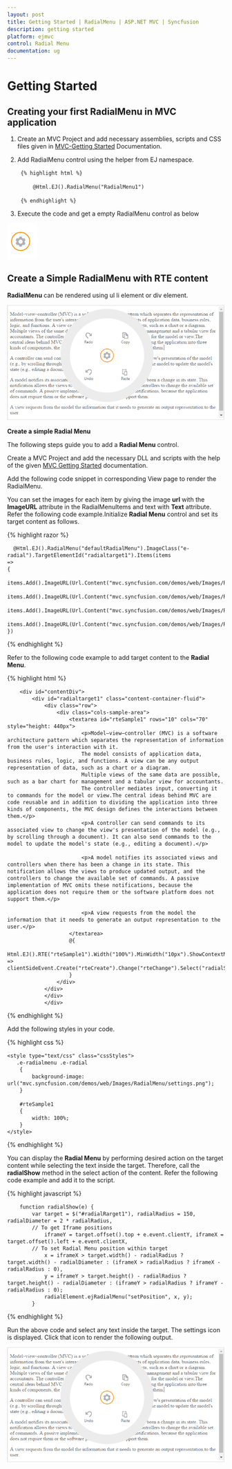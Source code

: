 ```yaml
---
layout: post
title: Getting Started | RadialMenu | ASP.NET MVC | Syncfusion
description: getting started
platform: ejmvc
control: Radial Menu
documentation: ug
---
```


# Getting Started

## Creating your first RadialMenu in MVC application

1. Create an MVC Project and add necessary assemblies, scripts and CSS files given in [MVC-Getting Started](https://help.syncfusion.com/aspnetmvc/getting-started#manual-integration-of-syncfusion-mvc-components-into-newexisting-mvc-applications) Documentation.

2. Add RadialMenu control using the helper from EJ namespace. 

        {% highlight html %}

            @Html.EJ().RadialMenu("RadialMenu1")
                
        {% endhighlight %}

3. Execute the code and get a empty RadialMenu control as below

![](getting-started_images\getting-started_img3.png)

## Create a Simple RadialMenu with RTE content

**RadialMenu** can be rendered using ul li element or div element.    

![](getting-started_images\getting-started_img1.png)

**Create a simple Radial Menu**

The following steps guide you to add a **Radial Menu** control.

Create a MVC Project and add the necessary DLL and scripts with the help of the given [MVC Getting Started](https://help.syncfusion.com/aspnetmvc/getting-started) documentation.

Add the following code snippet in corresponding View page to render the RadialMenu.

You can set the images for each item by giving the image **url** with the **ImageURL** attribute in the RadialMenuItems and text with **Text** attribute. Refer the following code example.Initialize **Radial Menu** control and set its target content as follows.

{% highlight razor %}

      @Html.EJ().RadialMenu("defaultRadialMenu").ImageClass("e-radial").TargetElementId("radialtarget1").Items(items
    =>
    {
        items.Add().ImageURL(Url.Content("mvc.syncfusion.com/demos/web/Images/RadialMenu/copy.png")).Text("Copy");
        items.Add().ImageURL(Url.Content("mvc.syncfusion.com/demos/web/Images/RadialMenu/paste.png")).Text("Paste");
        items.Add().ImageURL(Url.Content("mvc.syncfusion.com/demos/web/Images/RadialMenu/redo.png")).Text("Redo");
        items.Add().ImageURL(Url.Content("mvc.syncfusion.com/demos/web/Images/RadialMenu/undo.png")).Text("Undo");
    })

{% endhighlight %}

Refer to the following code example to add target content to the **Radial Menu**.

{% highlight html %}

        <div id="contentDiv">
            <div id="radialtarget1" class="content-container-fluid">
                <div class="row">
                    <div class="cols-sample-area">
                        <textarea id="rteSample1" rows="10" cols="70" style="height: 440px">
                            <p>Model–view–controller (MVC) is a software architecture pattern which separates the representation of information from the user's interaction with it.
                            The model consists of application data, business rules, logic, and functions. A view can be any output representation of data, such as a chart or a diagram.
                            Multiple views of the same data are possible, such as a bar chart for management and a tabular view for accountants.
                            The controller mediates input, converting it to commands for the model or view.The central ideas behind MVC are code reusable and in addition to dividing the application into three kinds of components, the MVC design defines the interactions between them.</p>
                            <p>A controller can send commands to its associated view to change the view's presentation of the model (e.g., by scrolling through a document). It can also send commands to the model to update the model's state (e.g., editing a document).</p>

                            <p>A model notifies its associated views and controllers when there has been a change in its state. This notification allows the views to produce updated output, and the controllers to change the available set of commands. A passive implementation of MVC omits these notifications, because the application does not require them or the software platform does not support them.</p>

                            <p>A view requests from the model the information that it needs to generate an output representation to the user.</p>
                        </textarea>
                        @{
                            Html.EJ().RTE("rteSample1").Width("100%").MinWidth("10px").ShowContextMenu(false).ClientSideEvents(clientSideEvent => clientSideEvent.Create("rteCreate").Change("rteChange").Select("radialShow")).ShowToolbar(false).Render();
                        }
                    </div>
                </div>
                </div>
                </div>

{% endhighlight %}




Add the following styles in your code.
    
{% highlight css %}

    <style type="text/css" class="cssStyles">
       .e-radialmenu .e-radial
        {
            background-image: url("mvc.syncfusion.com/demos/web/Images/RadialMenu/settings.png");
        }
        
        #rteSample1
        {
            width: 100%;
        }
    </style>


{% endhighlight %}


You can display the **Radial Menu** by performing desired action on the target content while selecting the text inside the target. Therefore, call the **radialShow** method in the select action of the content. Refer the following code example and add it to the script.



{% highlight javascript %}
             
        function radialShow(e) {
            var target = $("#radialRarget1"), radialRadius = 150, radialDiameter = 2 * radialRadius,
            // To get Iframe positions
                iframeY = target.offset().top + e.event.clientY, iframeX = target.offset().left + e.event.clientX,
            // To set Radial Menu position within target
                x = iframeX > target.width() - radialRadius ? target.width() - radialDiameter : (iframeX > radialRadius ? iframeX - radialRadius : 0),
                y = iframeY > target.height() - radialRadius ? target.height() - radialDiameter : (iframeY > radialRadius ? iframeY - radialRadius : 0);
                radialElement.ejRadialMenu("setPosition", x, y);
            }
            

{% endhighlight %}



Run the above code and select any text inside the target. The settings icon is displayed. Click that icon to render the following output.



![](getting-started_images\getting-started_img2.png)

